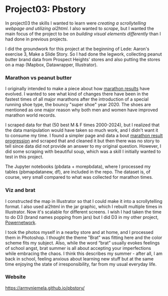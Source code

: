 # Project03: Pbstory

In project03 the skills I wanted to learn were *creating a scrollytelling webpage and utilizing ai2html*.
I also wanted to *scrape*, but I wanted the main focus of the project to be on *building visual elements differently* than I had done in previous projects.

I did the groundwork for this project at the beginning of Lede: Aaron's exercise 3, Make a Slide Story. So I had done the legwork, collecting peanut butter brand data from Prospect Heights' stores and also putting the stores on a map (Mapbox, Datawrapper, Illustrator).

### Marathon vs peanut butter 

I originally intended to make a piece about how [marathon results](https://aims-worldrunning.org/statistics/world_fastest_times/2024.html#world-fastest-times) have evolved. I wanted to see what kind of changes there have been in the fastest times of all major marathons after the introduction of a special running shoe type, the bouncy "super shoe" year 2020. The shoes are mentioned as one major reason why both men and women have improved marathon world records. 

I scraped data for that (50 best M & F times 2000-2024), but I realized that the data manipulation would have taken so much work, and I didn't want it to consume my time. I found a simpler page and data a bout [marathon result progression](https://www.runnersworld.com/races-places/a20823734/these-are-the-worlds-fastest-marathoners-and-marathon-courses/) and scraped that and cleaned it but then there was no story to tell since data did not provide an answer to my original question.
However, I did some scraping with beautiful soup, which was a skill I initially wanted to test in this project.

The Jupyter notebooks (pbdata + morepbdata), where I processed my tables (pbmapdatanew, df), are included in the repo. The dataset is, of course, very small compared to what was collected for marathon times.

### Viz and brat

I constructed the map in Illustrator so that I could make it into a scrollytelling format. I also used ai2html in the jar graphic, which I rebuilt multiple times in Illustrator. Now it's scalable for different screens. I wish I had taken the time to do D3 (brand names popping from jars) but I did D3 in my other project, [Powernetwork](https://armyniemela.github.io/powernetwork/).

I took the photos myself in a nearby store and at home, and I processed them in Photoshop. I thought the theme "Brat" was fitting here and the color scheme fits my subject. Also, while the word “brat” usually evokes feelings of school angst, brat summer is all about accepting your imperfections while embracing the chaos. I think this describes my summer - after all, I am back in school, feeling anxious about learning new stuff but at the same time enjoying the state of irresponsibility, far from my usual everyday life.


### Website

https://armyniemela.github.io/pbstory/

